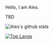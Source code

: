 Hello, I am Ales. 

TBD

![Ales's github stats](https://github-readme-stats.vercel.app/api?username=kuchaale&count_private=true&show_icons=true&hide=contribs,prs,issues)

[![Top Langs](https://github-readme-stats.vercel.app/api/top-langs/?username=kuchaale&layout=compact&hide=jupyter%20notebook,html&langs_count=10)](https://github.com/anuraghazra/github-readme-stats)
